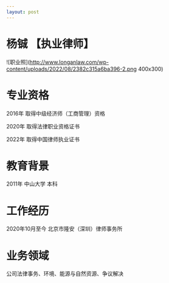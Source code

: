 ```yaml
---
layout: post
---
```


# 杨铖 【执业律师】

![职业照](http://www.longanlaw.com/wp-content/uploads/2022/08/2382c315a6ba396-2.png 400x300)

# 专业资格
<p>2016年 取得中级经济师（工商管理）资格</p>
<p>2020年 取得法律职业资格证书</p>
<p>2022年 取得中国律师执业证书</p>

# 教育背景
2011年 中山大学 本科

# 工作经历
2020年10月至今 北京市隆安（深圳）律师事务所

# 业务领域
公司法律事务、环境、能源与自然资源、争议解决

